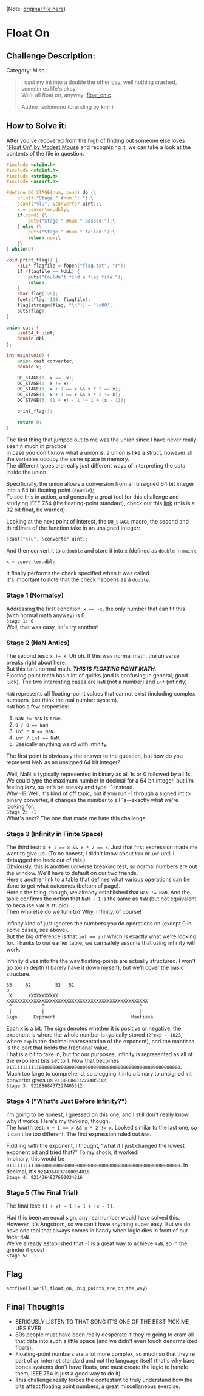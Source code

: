 (Note: [original file here](https://github.com/enh-code/CTF-writeups/blob/main/angstromCTF/2021/float_on/README.md))
# Float On
## Challenge Description:
Category: Misc.

> I cast my int into a double the other day, well nothing crashed, sometimes life's okay.  
> We'll all float on, anyway: [float_on.c](https://github.com/CyberCrustaceans/writeups/blob/main/angstromCTF/2021/float_on/float_on.c).  
> 
> Author: solomonu (branding by kmh)

## How to Solve it:
After you've recovered from the high of finding out someone else loves ["Float On" by Modest Mouse](https://www.youtube.com/watch?v=CTAud5O7Qqk) and recognizing it, we can take a look at the contents of the file 
in question.
```c
#include <stdio.h>
#include <stdint.h>
#include <string.h>
#include <assert.h>

#define DO_STAGE(num, cond) do {\
    printf("Stage " #num ": ");\
    scanf("%lu", &converter.uint);\
    x = converter.dbl;\
    if(cond) {\
        puts("Stage " #num " passed!");\
    } else {\
        puts("Stage " #num " failed!");\
        return num;\
    }\
} while(0);

void print_flag() {
    FILE* flagfile = fopen("flag.txt", "r");
    if (flagfile == NULL) {
        puts("Couldn't find a flag file.");
        return;
    }
    char flag[128];
    fgets(flag, 128, flagfile);
    flag[strcspn(flag, "\n")] = '\x00';
    puts(flag);
}

union cast {
    uint64_t uint;
    double dbl;
};

int main(void) {
    union cast converter;
    double x;

    DO_STAGE(1, x == -x);
    DO_STAGE(2, x != x);
    DO_STAGE(3, x + 1 == x && x * 2 == x);
    DO_STAGE(4, x + 1 == x && x * 2 != x);
    DO_STAGE(5, (1 + x) - 1 != 1 + (x - 1));

    print_flag();

    return 0;
}
```

The first thing that jumped out to me was the union since I have never really seen it much in practice.  
In case you don't know what a union is, a union is like a struct, however all the variables occupy the same space in memory.  
The different types are really just different ways of interpreting the data inside the union.  
  
Specificially, the union allows a conversion from an unsigned 64 bit integer into a 64 bit floating point (`double`);  
To see this in action, and generally a great tool for this challenge and studying IEEE 754 (the floating-point standard), check out this [link](https://www.h-schmidt.net/FloatConverter/IEEE754.html) (this is a 32 bit float, be warned).
  
Looking at the next point of interest, the `DO_STAGE` macro, the second and third lines of the function take in an unsigned integer:
```c
scanf("%lu", &converter.uint);
```
And then convert it to a `double` and store it into `x` (defined as `double` in `main`):
```c
x = converter.dbl;
```
It finally performs the check specified when it was called.  
It's important to note that the check happens as a `double`.  

### Stage 1 (Normalcy)
Addressing the first condition: `x == -x`, the only number that can fit this (with normal math anyway) is 0.  
`Stage 1: 0`  
Well, that was easy, let's try another!  

### Stage 2 (NaN Antics)
The second test: `x != x`. Uh oh. If this was normal math, the universe breaks right about here.  
But this isn't normal math. ***THIS IS FLOATING POINT MATH.***  
Floating point math has a lot of quirks (and is confusing in general, good luck). The two interesting cases are `NaN` (not a number) and `inf` (infinity).  
  
`NaN` represents all floating-point values that cannot exist (including complex numbers, just think the real number system).  
`NaN` has a few properties:
  1. `NaN != NaN` is `true`.
  2. `0 / 0 == NaN`.
  3. `inf * 0 == NaN`.
  4. `inf / inf == NaN`.
  5. Basically anything weird with infinity.  

The first point is obviously the answer to the question, but how do you represent NaN as an unsigned 64 bit integer?

Well, NaN is typically represented in binary as all 1s or 0 followed by all 1s. We could type the maximum number in decimal for a 64 bit integer, but I'm feeling lazy, so let's be sneaky and type -1 instead.  
Why -1? Well, it's kind of off topic, but if you run -1 through a signed int to binary converter, it changes the number to all 1s--exactly what we're looking for.  
`Stage 2: -1`  
What's next? The one that made me hate this challenge.  
  
### Stage 3 (Infinity in Finite Space)
The third test: `x + 1 == x && x * 2 == x`. Just that first expression made me want to give up. (To be honest, I didn't know about `NaN` or `inf` until I debugged the heck out of this.)  
Obviously, this is another universe breaking test, so normal numbers are out the window. We'll have to default on our two friends.  
Here's another [link](https://www.cs.uaf.edu/2012/fall/cs301/lecture/10_24_weirdfloat.html) to a table that defines what various operations can be done to get what outcomes (bottom of page).  
Here's the thing, though, we already established that `NaN != NaN`. And the table confirms the notion that `NaN + 1` is the same as `NaN` (but not equivalent to because `NaN` is stupid).  
Then who else do we turn to? Why, infinity, of course!  
  
Infinity kind of just ignores the numbers you do operations on (except 0 in some cases, see above).  
But the big difference is that `inf == inf` which is exactly what we're looking for. Thanks to our earlier table, we can safely assume that using infinity will work.  

Infinity dives into the the way floating-points are actually structured. I won't go too in depth (I barely have it down myself), but we'll cover the basic structure.
```
63     62         52   51                                                  0
 X      XXXXXXXXXXX     XXXXXXXXXXXXXXXXXXXXXXXXXXXXXXXXXXXXXXXXXXXXXXXXXXXX
 ^           ^                                   ^
 |           |                                   |
Sign      Exponent                            Mantissa
```
Each `X` is a bit. The sign denotes whether it is positive or negative, the exponent is where the whole number is typically stored (`2^exp - 1023`, where `exp` is the decimal representation of the exponent), and the mantissa is the part that holds the fractional value.  
That is a bit to take in, but for our purposes, infinity is represented as all of the exponent bits set to 1. Now that becomes `0111111111110000000000000000000000000000000000000000000000000000`.  
Much too large to comprehend, so plugging it into a binary to unsigned int converter gives us `9218868437227405312`.  
`Stage 3: 9218868437227405312`  
  
### Stage 4 ("What's Just Before Infinity?")
I'm going to be honest, I guessed on this one, and I still don't really know why it works. Here's my thinking, though.  
The fourth test: `x + 1 == x && x * 2 != x`. Looked similar to the last one, so it can't be too different. The first expression ruled out `NaN`.
  
Fiddling with the exponent, I thought, "what if I just changed the lowest exponent bit and tried that?" To my shock, it worked!  
In binary, this would be `0111111111100000000000000000000000000000000000000000000000000000`. In decimal, it's `9214364837600034816`.  
`Stage 4: 9214364837600034816`  
  
### Stage 5 (The Final Trial)
The final test: `(1 + x) - 1 != 1 + (x - 1)`.

Had this been an equal sign, any real number would have solved this. However, it's Angstrom, so we can't have anything super easy. But we do have one tool that always comes in handy when logic dies in front of our face: `NaN`.  
We've already established that -1 is a great way to achieve `NaN`, so in the grinder it goes!  
`Stage 5: -1`

## Flag
`actf{well_we'll_float_on,_big_points_are_on_the_way}`  
  
## Final Thoughts
 - SERIOUSLY LISTEN TO THAT SONG IT'S ONE OF THE BEST PICK ME UPS EVER
 - 80s people must have been really desperate if they're going to cram all that data into such a little space (and we didn't even touch denormalized floats).
 - Floating-point numbers are a lot more complex, so much so that they're part of an internet standard and not the language itself (that's why bare bones systems don't have floats, one must create the logic to handle them, IEEE 754 is just a good way to do it).
 - This challenge really forces the contestant to truly understand how the bits affect floating point numbers, a great miscellaneous exercise.

